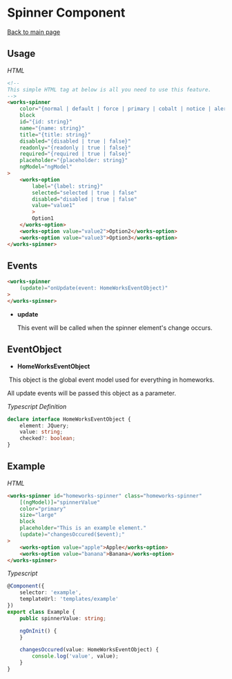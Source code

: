 # Spinner Component

[Back to main page](../../README.md)

## Usage

*HTML*

```html
<!--
This simple HTML tag at below is all you need to use this feature.
-->
<works-spinner
    color="{normal | default | force | primary | cobalt | notice | alert | danger | success}"
    block
    id="{id: string}"
    name="{name: string}"
    title="{title: string}"
    disabled="{disabled | true | false}"
    readonly="{readonly | true | false}"
    required="{required | true | false}"
    placeholder="{placeholder: string}"
    ngModel="ngModel"
>
    <works-option
        label="{label: string}"
        selected="selected | true | false"
        disabled="disabled | true | false"
        value="value1"        
        >
        Option1
    </works-option>
    <works-option value="value2">Option2</works-option>
    <works-option value="value3">Option3</works-option>
</works-spinner>
```

## Events

```html
<works-spinner
    (update)="onUpdate(event: HomeWorksEventObject)"
>
</works-spinner>
```

- **update**
 
  This event will be called when the spinner element's change occurs.

## EventObject

- **HomeWorksEventObject**

  This object is the global event model used for everything in homeworks.

  All update events will be passed this object as a parameter.

*Typescript Definition*

```typescript
declare interface HomeWorksEventObject {
    element: JQuery;
    value: string;
    checked?: boolean;
}
```

## Example

*HTML*

```html
<works-spinner id="homeworks-spinner" class="homeworks-spinner"
    [(ngModel)]="spinnerValue"
    color="primary"
    size="large"
    block
    placeholder="This is an example element."
    (update)="changesOccured($event);"
>
    <works-option value="apple">Apple</works-option>
    <works-option value="banana">Banana</works-option>
</works-spinner>
```

*Typescript*
```typescript
@Component({
    selector: 'example',
    templateUrl: 'templates/example'
})
export class Example {
    public spinnerValue: string;

    ngOnInit() {
    }

    changesOccured(value: HomeWorksEventObject) {
        console.log('value', value);
    }
}
```
